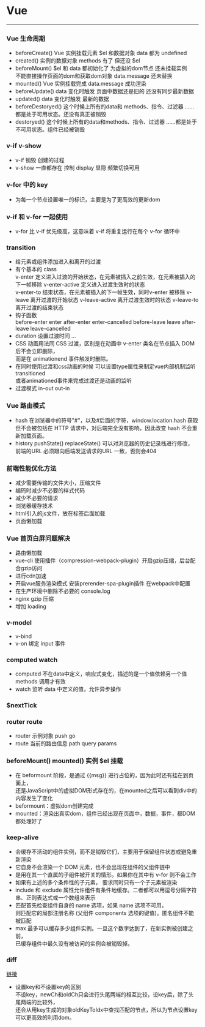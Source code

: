 # Vue
-----
### Vue 生命周期
* beforeCreate() Vue 实例挂载元素 $el 和数据对象 data 都为 undefined
* created() 实例的数据对象 methods 有了  但还没 $el
* beforeMount() $el 和 data 都初始化了 为虚拟的dom节点 还未挂载实例   
  不能直接操作页面的dom和获取dom对象  data.message 还未替换 
* mounted() Vue 实例挂载完成 data.message 成功渲染
* beforeUpdate()  data 变化时触发 页面中数据还是旧的 还没有同步最新数据
* updated() data 变化时触发 最新的数据
* beforeDestoryed() 这个时候上所有的data和 methods、指令、过滤器 ……都是处于可用状态。还没有真正被销毁
* destoryed() 这个时候上所有的data和methods、指令、过滤器 ……都是处于不可用状态。组件已经被销毁

### v-if  v-show
* v-if 销毁 创建的过程 
* v-show 一直都存在  控制 display 显隠   频繁切换可用

### v-for 中的 key
* 为每一个节点设置唯一的标识，主要是为了更高效的更新dom

### v-if 和 v-for 一起使用
* v-for 比 v-if 优先级高，这意味着 v-if 将重复运行在每个 v-for 循环中

### transition 
* 给元素或组件添加进入和离开的过渡
* 有个基本的 class  
  v-enter 定义进入过渡的开始状态，在元素被插入之前生效，在元素被插入的下一帧移除 
  v-enter-active  定义进入过渡生效时的状态  
  v-enter-to 结束状态，在元素被插入的下一帧生效，同时v-enter 被移除
  v-leave 离开过渡的开始状态
  v-leave-active 离开过渡生效时的状态
  v-leave-to 离开过渡的结束状态
* 钩子函数  
  before-enter  enter after-enter enter-cancelled before-leave leave after-leave leave-cancelled
* duration 设置过渡时间 
  <transition :duration="{ enter: 500, leave: 800 }">...</transition>
* CSS 动画用法同 CSS 过渡，区别是在动画中 v-enter 类名在节点插入 DOM 后不会立即删除，  
  而是在 animationend 事件触发时删除。
* 在同时使用过渡和css动画的时候 可以设置type属性来制定vue内部机制监听transitioned  
  或者animationed事件来完成过渡还是动画的监听
* 过渡模式  in-out  out-in

### Vue 路由模式
* hash 在浏览器中的符号"#"，以及#后面的字符，window.location.hash 获取  
  但不会被包括在 HTTP 请求中，对后端完全没有影响，因此改变 hash 不会重新加载页面。
* history pushState() replaceState() 可以对浏览器的历史记录栈进行修改，  
  前端的URL 必须跟向后端发送请求的URL 一致，否则会404

### 前端性能优化方法
* 减少需要传输的文件大小，压缩文件
* 编码时减少不必要的样式代码
* 减少不必要的请求
* 浏览器缓存技术
* html引入的js文件，放在标签后面加载
* 页面懒加载 

### Vue 首页白屏问题解决
* 路由懒加载
* vue-cli 使用插件（compression-webpack-plugin）开启gzip压缩，后台配合gzip访问
* 进行cdn加速
* 开启vue服务渲染模式 安装prerender-spa-plugin插件 在webpack中配置
* 在生产环境中删除不必要的 console.log
* nginx gzip 压缩 
* 增加 loading 

### v-model
* v-bind 
* v-on 绑定 input 事件

### computed  watch
* computed 不在data中定义，响应式变化，描述的是一个值依赖另一个值  
  methods 调用才有效
* watch 监听 data 中定义的值，允许异步操作

### $nextTick

### router  route
* router 示例对象 push go
* route 当前的路由信息 path query params

### beforeMount() mounted() 实例 $el 挂载
* 在 beformount 阶段，是通过 {{msg}} 进行占位的，因为此时还有挂在到页面上，  
  还是JavaScript中的虚拟DOM形式存在的，在mounted之后可以看到div中的内容发生了变化
* beformount：虚拟dom创建完成
* mounted：渲染出真实dom，组件已经出现在页面中，数据，事件，都DOM都处理好了

### keep-alive
* 会缓存不活动的组件实例，而不是销毁它们，主要用于保留组件状态或避免重新渲染
* 它自身不会渲染一个 DOM 元素，也不会出现在组件的父组件链中
* <keep-alive> 是用在其一个直属的子组件被开关的情形。如果你在其中有 v-for 则不会工作
* 如果有上述的多个条件性的子元素，<keep-alive> 要求同时只有一个子元素被渲染
* include 和 exclude 属性允许组件有条件地缓存。二者都可以用逗号分隔字符串、正则表达式或一个数组来表示
* 匹配首先检查组件自身的 name 选项，如果 name 选项不可用，  
  则匹配它的局部注册名称 (父组件 components 选项的键值)。匿名组件不能被匹配
* max 最多可以缓存多少组件实例。一旦这个数字达到了，在新实例被创建之前，  
  已缓存组件中最久没有被访问的实例会被销毁掉。

### diff 
[链接](https://segmentfault.com/a/1190000008782928)
* 设置key和不设置key的区别  
  不设key，newCh和oldCh只会进行头尾两端的相互比较，设key后，除了头尾两端的比较外，  
  还会从用key生成的对象oldKeyToIdx中查找匹配的节点，所以为节点设置key可以更高效的利用dom。